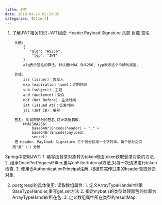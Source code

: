 ```yaml
---
title: JWT
date: 2019-04-24 02:30:28
categories: [Others]
---
```

1. 了解JWT相关知识
        JWT组成: 
            Header.Payload.Signature
            头部.负载.签名

        头部:
            {
               "alg": "HS256",
                "typ": "JWT"
            }
            alg表示签名的算法，默认是HMAC SHA256, typ表示这个令牌的类型.

        负载:
            iss (issuer)：签发人
            exp (expiration time)：过期时间
            sub (subject)：主题
            aud (audience)：受众
            nbf (Not Before)：生效时间
            iat (Issued At)：签发时间
            jti (JWT ID)：编号

        签名: 对前两部分的签名,防止数据篡改.
            HMACSHA256(
                base64UrlEncode(header) + "." +
                base64UrlEncode(payload),
                secret)
        把 Header、Payload、Signature 三个部分拼成一个字符串，每个部分之间用"点"（.）分隔

Spring中使用JWT:
    1. 编写由登录对象转为token和由token获取登录对象的方法.
    2. 继承OncePerRequestFilter,重写doFilterInternal方法,对每一次请求进行token检查.
    3. 使用@AuthenticationPrincipal注解, 根据前端传过来的header获取登录对象.

2. postgresql的具体使用:
        读取数组属性:
            1. 定义ArrayTypeHandelr继承BaseTypeHandler,重写get,set方法
            2. 指定mybatis的类型处理器包的位置为ArrayTypeHandelr所在包.
            3. 定义数组属性所在类型的resultMap.


